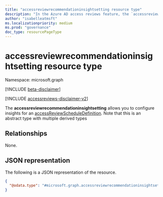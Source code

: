 ```yaml
---
title: "accessreviewrecommendationinsightsetting resource type"
description: "In the Azure AD access reviews feature, the `accessreviewrecommendationinsightsetting` represents the settings associated with an insight included in the review."
author: "isabelleatmsft"
ms.localizationpriority: medium
ms.prod: "governance"
doc_type: resourcePageType
---
```


# accessreviewrecommendationinsightsetting resource type

Namespace: microsoft.graph

[!INCLUDE [beta-disclaimer](../../includes/beta-disclaimer.md)]

[!INCLUDE [accessreviews-disclaimer-v2](../../includes/accessreviews-disclaimer-v2.md)]

The **accessreviewrecommendationinsightsetting** allows you to configure insights for an [accessReviewScheduleDefinition](accessreviewscheduledefinition.md). Note that this is an abstract type with multiple derived types


## Relationships
None.

## JSON representation
The following is a JSON representation of the resource.
<!-- {
  "blockType": "resource",
  "@odata.type": "microsoft.graph.accessreviewrecommendationinsightsetting"
}
-->
``` json
{
  "@odata.type": "#microsoft.graph.accessreviewrecommendationinsightsetting",
}
```

<!--
{
  "type": "#page.annotation",
  "description": "accessreviewrecommendationinsightsetting resource",
  "keywords": "",
  "section": "documentation",
  "tocPath": "",
  "suppressions": []
}
-->
